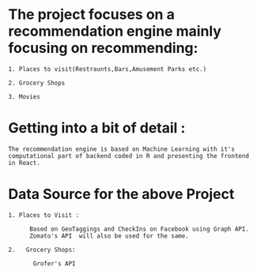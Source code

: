 # The project focuses on a recommendation engine mainly focusing on recommending:

    1. Places to visit(Restraunts,Bars,Amusement Parks etc.)

    2. Grocery Shops 

    3. Movies

# Getting into a bit of detail :

    The recommendation engine is based on Machine Learning with it's computational part of backend coded in R and presenting the frontend in React.

# Data Source for the above Project
    1. Places to Visit :
  
          Based on GeoTaggings and CheckIns on Facebook using Graph API.
          Zomato's API  will also be used for the same.

    2.   Grocery Shops:
 
           Grofer's API
